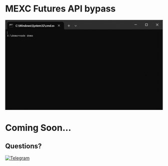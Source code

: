 # MEXC Futures API bypass

<img src="https://github.com/ApTyp4uK1337/mexc-futures-api-bypass/blob/main/assets/preview.gif?raw=true" align="center"/>

# Coming Soon...

## Questions?
<a href="https://t.me/aptyp4uk1337"><img src="https://img.shields.io/badge/Telegram-2CA5E0?style=for-the-badge&logo=telegram&logoColor=white" title="Telegram"></a>